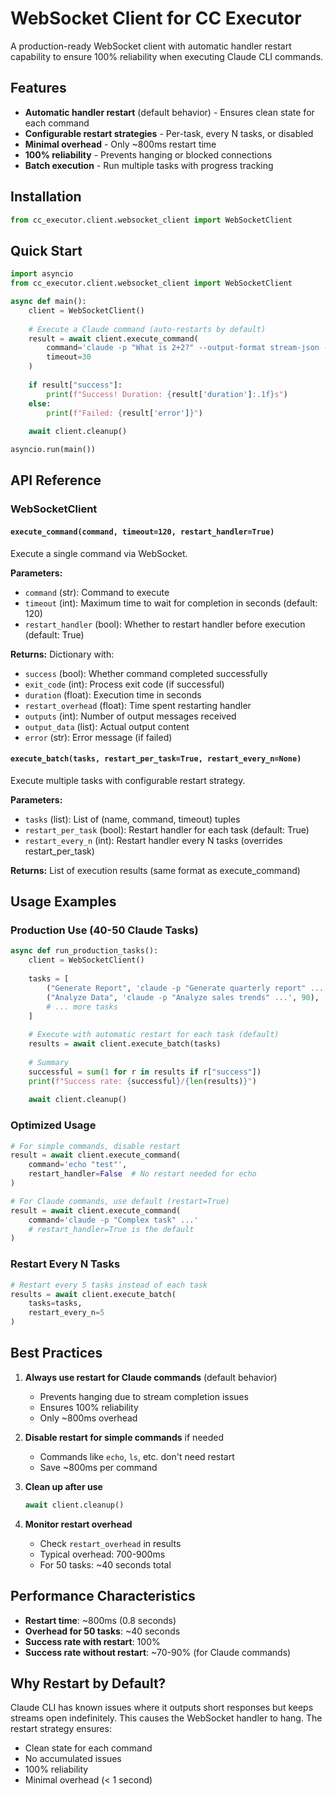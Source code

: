 # WebSocket Client for CC Executor

A production-ready WebSocket client with automatic handler restart capability to ensure 100% reliability when executing Claude CLI commands.

## Features

- **Automatic handler restart** (default behavior) - Ensures clean state for each command
- **Configurable restart strategies** - Per-task, every N tasks, or disabled
- **Minimal overhead** - Only ~800ms restart time
- **100% reliability** - Prevents hanging or blocked connections
- **Batch execution** - Run multiple tasks with progress tracking

## Installation

```python
from cc_executor.client.websocket_client import WebSocketClient
```

## Quick Start

```python
import asyncio
from cc_executor.client.websocket_client import WebSocketClient

async def main():
    client = WebSocketClient()
    
    # Execute a Claude command (auto-restarts by default)
    result = await client.execute_command(
        command='claude -p "What is 2+2?" --output-format stream-json --verbose --dangerously-skip-permissions --allowedTools none',
        timeout=30
    )
    
    if result["success"]:
        print(f"Success! Duration: {result['duration']:.1f}s")
    else:
        print(f"Failed: {result['error']}")
    
    await client.cleanup()

asyncio.run(main())
```

## API Reference

### WebSocketClient

#### `execute_command(command, timeout=120, restart_handler=True)`

Execute a single command via WebSocket.

**Parameters:**
- `command` (str): Command to execute
- `timeout` (int): Maximum time to wait for completion in seconds (default: 120)
- `restart_handler` (bool): Whether to restart handler before execution (default: True)

**Returns:**
Dictionary with:
- `success` (bool): Whether command completed successfully
- `exit_code` (int): Process exit code (if successful)
- `duration` (float): Execution time in seconds
- `restart_overhead` (float): Time spent restarting handler
- `outputs` (int): Number of output messages received
- `output_data` (list): Actual output content
- `error` (str): Error message (if failed)

#### `execute_batch(tasks, restart_per_task=True, restart_every_n=None)`

Execute multiple tasks with configurable restart strategy.

**Parameters:**
- `tasks` (list): List of (name, command, timeout) tuples
- `restart_per_task` (bool): Restart handler for each task (default: True)
- `restart_every_n` (int): Restart handler every N tasks (overrides restart_per_task)

**Returns:**
List of execution results (same format as execute_command)

## Usage Examples

### Production Use (40-50 Claude Tasks)

```python
async def run_production_tasks():
    client = WebSocketClient()
    
    tasks = [
        ("Generate Report", 'claude -p "Generate quarterly report" ...', 120),
        ("Analyze Data", 'claude -p "Analyze sales trends" ...', 90),
        # ... more tasks
    ]
    
    # Execute with automatic restart for each task (default)
    results = await client.execute_batch(tasks)
    
    # Summary
    successful = sum(1 for r in results if r["success"])
    print(f"Success rate: {successful}/{len(results)}")
    
    await client.cleanup()
```

### Optimized Usage

```python
# For simple commands, disable restart
result = await client.execute_command(
    command='echo "test"',
    restart_handler=False  # No restart needed for echo
)

# For Claude commands, use default (restart=True)
result = await client.execute_command(
    command='claude -p "Complex task" ...'
    # restart_handler=True is the default
)
```

### Restart Every N Tasks

```python
# Restart every 5 tasks instead of each task
results = await client.execute_batch(
    tasks=tasks,
    restart_every_n=5
)
```

## Best Practices

1. **Always use restart for Claude commands** (default behavior)
   - Prevents hanging due to stream completion issues
   - Ensures 100% reliability
   - Only ~800ms overhead

2. **Disable restart for simple commands** if needed
   - Commands like `echo`, `ls`, etc. don't need restart
   - Save ~800ms per command

3. **Clean up after use**
   ```python
   await client.cleanup()
   ```

4. **Monitor restart overhead**
   - Check `restart_overhead` in results
   - Typical overhead: 700-900ms
   - For 50 tasks: ~40 seconds total

## Performance Characteristics

- **Restart time**: ~800ms (0.8 seconds)
- **Overhead for 50 tasks**: ~40 seconds
- **Success rate with restart**: 100%
- **Success rate without restart**: ~70-90% (for Claude commands)

## Why Restart by Default?

Claude CLI has known issues where it outputs short responses but keeps streams open indefinitely. This causes the WebSocket handler to hang. The restart strategy ensures:

- Clean state for each command
- No accumulated issues
- 100% reliability
- Minimal overhead (< 1 second)